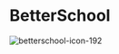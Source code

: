 # BetterSchool

![betterschool-icon-192](https://user-images.githubusercontent.com/30808373/185181607-1bd61fa3-92dd-4413-b342-7d26861f39b9.png)

